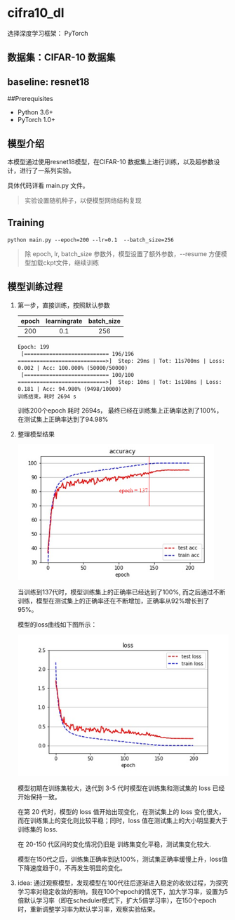# cifra10_dl

选择深度学习框架： PyTorch

## 数据集：CIFAR-10 数据集

## baseline: resnet18

##Prerequisites

* Python 3.6+
* PyTorch 1.0+

## 模型介绍

本模型通过使用resnet18模型，在CIFAR-10 数据集上进行训练，以及超参数设计，进行了一系列实验。

具体代码详看 main.py 文件。

>实验设置随机种子，以便模型网络结构复现

## Training

```shell
python main.py --epoch=200 --lr=0.1  --batch_size=256
```

> 除 epoch, lr, batch_size 参数外，模型设置了额外参数，--resume 方便模型加载ckpt文件，继续训练

## 模型训练过程

1. 第一步，直接训练，按照默认参数

   | epoch | learningrate | batch_size |
   | :---: | :----------: | :--------: |
   |  200  |     0.1      |    256     |

   ```shell
   Epoch: 199
    [=========================== 196/196 ============================>]  Step: 29ms | Tot: 11s700ms | Loss: 0.002 | Acc: 100.000% (50000/50000)                                           
    [=========================== 100/100 ============================>]  Step: 10ms | Tot: 1s198ms | Loss: 0.181 | Acc: 94.980% (9498/10000)                                              
   训练结束，耗时 2694 s
   ```

   训练200个epoch 耗时 2694s， 最终已经在训练集上正确率达到了100%，在测试集上正确率达到了94.98%

2. 整理模型结果

   <img src="README.assets/image-20211018144623731.png" alt="image-20211018144623731" style="zoom:67%;" />

   当训练到137代时，模型训练集上的正确率已经达到了100%, 而之后通过不断训练，模型在测试集上的正确率还在不断增加，正确率从92%增长到了95%。

   模型的loss曲线如下图所示：

   ![image-20211018145102283](README.assets/image-20211018145102283.png)

   模型初期在训练集较大，迭代到 3-5 代时模型在训练集和测试集的 loss 已经开始保持一致。

   在第 20 代时，模型的 loss 值开始出现变化，在测试集上的 loss 变化很大，而在训练集上的变化则比较平稳；同时，loss 值在测试集上的大小明显要大于训练集的 loss.

   在 20-150 代区间的变化情况仍旧是 训练集变化平稳，测试集变化较大.

   模型在150代之后，训练集正确率到达100%，测试集正确率缓慢上升，loss值下降速度趋于0，不再发生明显的变化。

3. idea: 通过观察模型，发现模型在100代往后逐渐进入稳定的收敛过程，为探究学习率对稳定收敛的影响，我在100个epoch的情况下，加大学习率，设置为5倍默认学习率（即在scheduler模式下，扩大5倍学习率），在150个epoch时，重新调整学习率为默认学习率，观察实验结果。


